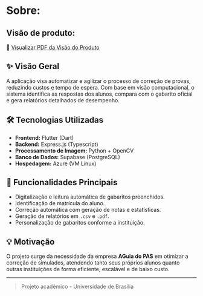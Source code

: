 # Sobre:

## Visão de produto:

📄 [Visualizar PDF da Visão do Produto](/../assets/template_visao_produto.pdf)

## ✨ Visão Geral

A aplicação visa automatizar e agilizar o processo de correção de provas, reduzindo custos e tempo de espera. Com base em visão computacional, o sistema identifica as respostas dos alunos, compara com o gabarito oficial e gera relatórios detalhados de desempenho.

## 🛠️ Tecnologias Utilizadas

- **Frontend:** Flutter (Dart)
- **Backend:** Express.js (Typescript)
- **Processamento de Imagem:** Python + OpenCV
- **Banco de Dados:** Supabase (PostgreSQL)
- **Hospedagem:** Azure (VM Linux)

## 🎯 Funcionalidades Principais

- Digitalização e leitura automática de gabaritos preenchidos.
- Identificação de matrícula do aluno.
- Correção automática com geração de notas e estatísticas.
- Geração de relatórios em `.csv` e `.pdf`.
- Personalização de gabaritos conforme a instituição.

## 💡 Motivação

O projeto surge da necessidade da empresa **AGuia do PAS** em otimizar a correção de simulados, atendendo tanto seus próprios alunos quanto outras instituições de forma eficiente, escalável e de baixo custo.

---

> Projeto acadêmico - Universidade de Brasília